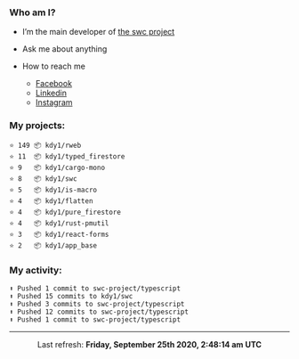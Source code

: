 ### Who am I?

- I’m the main developer of [the swc project](https://github.com/swc-project/swc)

- Ask me about anything

- How to reach me
  - [Facebook](https://www.facebook.com/profile.php?id=100024888122318)
  - [Linkedin](https://www.linkedin.com/in/kdy1/)
  - [Instagram](https://www.instagram.com/kdy1123/)

### My projects:

```
⭐️ 149 📦 kdy1/rweb
⭐️ 11  📦 kdy1/typed_firestore
⭐️ 9   📦 kdy1/cargo-mono
⭐️ 8   📦 kdy1/swc
⭐️ 5   📦 kdy1/is-macro
⭐️ 4   📦 kdy1/flatten
⭐️ 4   📦 kdy1/pure_firestore
⭐️ 4   📦 kdy1/rust-pmutil
⭐️ 3   📦 kdy1/react-forms
⭐️ 2   📦 kdy1/app_base
```

### My activity:

```
⬆️ Pushed 1 commit to swc-project/typescript
⬆️ Pushed 15 commits to kdy1/swc
⬆️ Pushed 3 commits to swc-project/typescript
⬆️ Pushed 12 commits to swc-project/typescript
⬆️ Pushed 1 commit to swc-project/typescript
```

------------
<p align="center">Last refresh: <b>Friday, September 25th 2020, 2:48:14 am UTC</b></p>